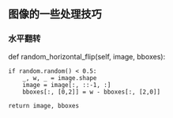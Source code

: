 ## 图像的一些处理技巧

### 水平翻转

def random_horizontal_flip(self, image, bboxes):

    if random.random() < 0.5:
        _, w, _ = image.shape
        image = image[:, ::-1, :]
        bboxes[:, [0,2]] = w - bboxes[:, [2,0]]

    return image, bboxes
